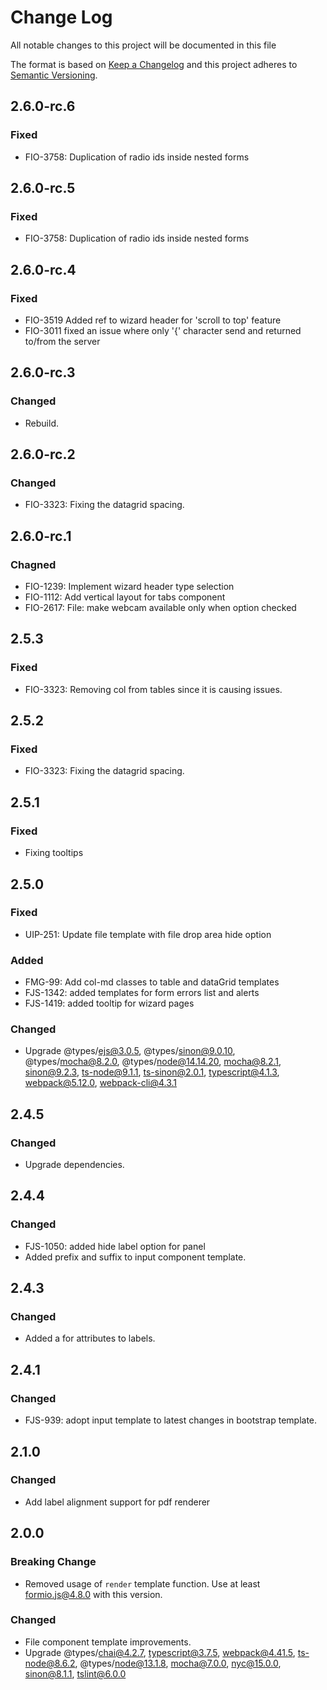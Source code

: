 # Change Log
All notable changes to this project will be documented in this file

The format is based on [Keep a Changelog](http://keepachangelog.com/)
and this project adheres to [Semantic Versioning](http://semver.org/).

## 2.6.0-rc.6
### Fixed
 - FIO-3758: Duplication of radio ids inside nested forms

## 2.6.0-rc.5
### Fixed
 - FIO-3758: Duplication of radio ids inside nested forms

## 2.6.0-rc.4
### Fixed
 - FIO-3519 Added ref to wizard header for 'scroll to top' feature
 - FIO-3011 fixed an issue where only '{' character send and returned to/from the server

## 2.6.0-rc.3
### Changed
 - Rebuild.

## 2.6.0-rc.2
### Changed
 - FIO-3323: Fixing the datagrid spacing.

## 2.6.0-rc.1
### Chagned
 - FIO-1239: Implement wizard header type selection
 - FIO-1112: Add vertical layout for tabs component
 - FIO-2617: File: make webcam available only when option checked


## 2.5.3
### Fixed
 - FIO-3323: Removing col from tables since it is causing issues.

## 2.5.2
### Fixed
 - FIO-3323: Fixing the datagrid spacing.

## 2.5.1
### Fixed
 - Fixing tooltips

## 2.5.0
### Fixed
 - UIP-251: Update file template with file drop area hide option

### Added
 - FMG-99: Add col-md classes to table and dataGrid templates
 - FJS-1342: added templates for form errors list and alerts
 - FJS-1419: added tooltip for wizard pages

### Changed
 - Upgrade @types/ejs@3.0.5, @types/sinon@9.0.10, @types/mocha@8.2.0, @types/node@14.14.20, mocha@8.2.1, sinon@9.2.3, ts-node@9.1.1, ts-sinon@2.0.1, typescript@4.1.3, webpack@5.12.0, webpack-cli@4.3.1

## 2.4.5
### Changed
 - Upgrade dependencies.

## 2.4.4
### Changed
 - FJS-1050: added hide label option for panel
 - Added prefix and suffix to input component template.

## 2.4.3
### Changed
 - Added a for attributes to labels.

## 2.4.1
### Changed
 - FJS-939: adopt input template to latest changes in bootstrap template.

## 2.1.0
### Changed
 - Add label alignment support for pdf renderer

## 2.0.0
### Breaking Change
 - Removed usage of `render` template function. Use at least formio.js@4.8.0 with this version.

### Changed
 - File component template improvements.
 - Upgrade @types/chai@4.2.7, typescript@3.7.5, webpack@4.41.5, ts-node@8.6.2, @types/node@13.1.8, mocha@7.0.0, nyc@15.0.0, sinon@8.1.1, tslint@6.0.0
